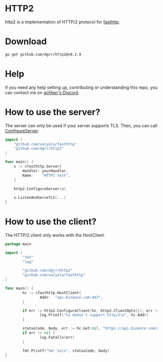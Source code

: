 # HTTP2

http2 is a implementation of HTTP/2 protocol for [fasthttp](https://github.com/valyala/fasthttp).

# Download

```bash
go get github.com/dgrr/http2@v0.2.9
```

# Help

If you need any help setting up, contributing or understanding this repo, you can contact me on [gofiber's Discord](https://gofiber.io/discord).

# How to use the server?

The server can only be used if your server supports TLS.
Then, you can call [ConfigureServer](https://pkg.go.dev/github.com/dgrr/http2@v0.1.1/http2#ConfigureServer).

```go
import (
	"github.com/valyala/fasthttp"
	"github.com/dgrr/http2"
)

func main() {
    s := &fasthttp.Server{
        Handler: yourHandler,
        Name:    "HTTP2 test",
    }

    http2.ConfigureServer(s)
    
    s.ListenAndServeTLS(...)
}
```

# How to use the client?

The HTTP/2 client only works with the HostClient.

```go
package main

import (
        "fmt"
        "log"

        "github.com/dgrr/http2"
        "github.com/valyala/fasthttp"
)

func main() {
        hc := &fasthttp.HostClient{
                Addr:  "api.binance.com:443",
        }

        if err := http2.ConfigureClient(hc, http2.ClientOpts{}); err != nil {
                log.Printf("%s doesn't support http/2\n", hc.Addr)
        }

        statusCode, body, err := hc.Get(nil, "https://api.binance.com/api/v3/time")
        if err != nil {
                log.Fatalln(err)
        }

        fmt.Printf("%d: %s\n", statusCode, body)
}
```
